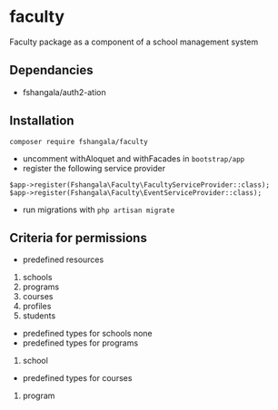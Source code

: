 # faculty
 Faculty package as a component of a school management system

## Dependancies
- fshangala/auth2-ation

## Installation
```
composer require fshangala/faculty
```
- uncomment withAloquet and withFacades in `bootstrap/app`
- register the following service provider
```
$app->register(Fshangala\Faculty\FacultyServiceProvider::class);
$app->register(Fshangala\Faculty\EventServiceProvider::class);
```
- run migrations with `php artisan migrate`
## Criteria for permissions
- predefined resources
1. schools
2. programs
3. courses
4. profiles
5. students
- predefined types for schools
none
- predefined types for programs
1. school
- predefined types for courses
1. program